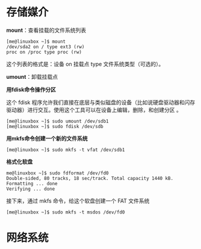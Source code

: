 # 存储媒介

**mount**：查看挂载的文件系统列表

```
[me@linuxbox ~]$ mount
/dev/sda2 on / type ext3 (rw)
proc on /proc type proc (rw)
```

这个列表的格式是：设备 on 挂载点 type 文件系统类型（可选的）。 

**umount**：卸载挂载点

**用fdisk命令操作分区**

这个 fdisk 程序允许我们直接在底层与类似磁盘的设备（比如说硬盘驱动器和闪存驱动器）进行交互。使用这个工具可以在设备上编辑，删除，和创建分区 。

```
[me@linuxbox ~]$ sudo umount /dev/sdb1
[me@linuxbox ~]$ sudo fdisk /dev/sdb
```

**用mkfs命令创建一个新的文件系统**

```
[me@linuxbox ~]$ sudo mkfs -t vfat /dev/sdb1
```

**格式化软盘**

```
me@linuxbox ~]$ sudo fdformat /dev/fd0
Double-sided, 80 tracks, 18 sec/track. Total capacity 1440 kB.
Formatting ... done
Verifying ... done
```

接下来，通过 mkfs 命令，给这个软盘创建一个 FAT 文件系统 

```
[me@linuxbox ~]$ sudo mkfs -t msdos /dev/fd0
```

# 网络系统

